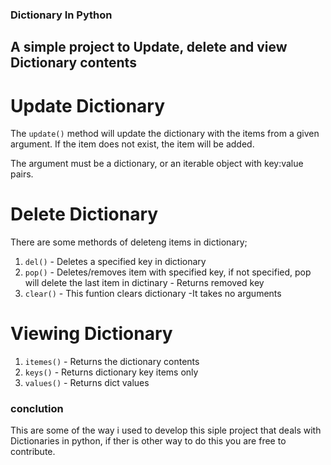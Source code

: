 ### Dictionary In Python
## A simple project to Update, delete and view Dictionary contents
# Update Dictionary
The ```update()``` method will update the dictionary with the items from a given argument. If the item does not exist, the item will be added.

The argument must be a dictionary, or an iterable object with key:value pairs.

# Delete Dictionary
There are some methords of deleteng items in dictionary;
1. ```del()``` - Deletes a specified key in dictionary
2. ```pop()``` - Deletes/removes item with specified key, if not specified, pop will delete the last item in dictinary
         - Returns removed key
3. ```clear()``` - This funtion clears dictionary
           -It takes no arguments 
# Viewing Dictionary
1. ```itemes()``` - Returns the dictionary contents
2. ```keys()``` - Returns dictionary key items only
3. ```values()``` - Returns dict values

### conclution
This are some of the way i used to develop this siple project that deals with Dictionaries in python,
if ther is other way to do this you are free to contribute.
